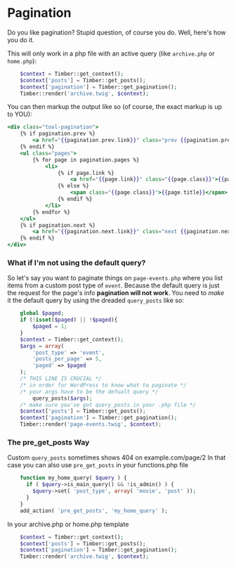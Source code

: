 # Pagination

Do you like pagination? Stupid question, of course you do. Well, here's how you do it.

This will only work in a php file with an active query (like `archive.php` or `home.php`):

```php
	$context = Timber::get_context();
	$context['posts'] = Timber::get_posts();
	$context['pagination'] = Timber::get_pagination();
	Timber::render('archive.twig', $context);
```

You can then markup the output like so  (of course, the exact markup is up to YOU):

```handlebars
<div class="tool-pagination">
	{% if pagination.prev %}
		<a href="{{pagination.prev.link}}" class="prev {{pagination.prev.link|length ? '' : 'invisible'}}">Prev</a>
	{% endif %}
	<ul class="pages">
		{% for page in pagination.pages %}
			<li>
				{% if page.link %}
					<a href="{{page.link}}" class="{{page.class}}">{{page.title}}</a>
				{% else %}
					<span class="{{page.class}}">{{page.title}}</span>
				{% endif %}
			</li>
		{% endfor %}
	</ul>
	{% if pagination.next %}
		<a href="{{pagination.next.link}}" class="next {{pagination.next.link|length ? '' : 'invisible'}}">Next</a>
	{% endif %}
</div>
```

### What if I'm not using the default query?
So let's say you want to paginate things on `page-events.php` where you list items from a custom post type of `event`. Because the default query is just the request for the page's info **pagination will not work**. You need to _make_ it the default query by using the dreaded `query_posts` like so:

```php
	global $paged;
	if (!isset($paged) || !$paged){
		$paged = 1;
	}
	$context = Timber::get_context();
	$args = array(
		'post_type' => 'event',
		'posts_per_page' => 5,
		'paged' => $paged
	);
	/* THIS LINE IS CRUCIAL */
	/* in order for WordPress to know what to paginate */
	/* your args have to be the defualt query */
		query_posts($args);
	/* make sure you've got query_posts in your .php file */
	$context['posts'] = Timber::get_posts();
	$context['pagination'] = Timber::get_pagination();
	Timber::render('page-events.twig', $context);
```

### The pre_get_posts Way
Custom `query_posts` sometimes shows 404 on example.com/page/2
In that case you can also use `pre_get_posts` in your functions.php file
```php
	function my_home_query( $query ) {
	  if ( $query->is_main_query() && !is_admin() ) {
		$query->set( 'post_type', array( 'movie', 'post' ));
	  }
	}
	add_action( 'pre_get_posts', 'my_home_query' );
```
In your archive.php or home.php template
```php
	$context = Timber::get_context();
	$context['posts'] = Timber::get_posts();
	$context['pagination'] = Timber::get_pagination();
	Timber::render('archive.twig', $context);
```
